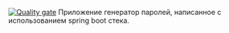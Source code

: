 [![Quality gate](https://sonarcloud.io/api/project_badges/quality_gate?project=ed1skrad_BsuirJava)](https://sonarcloud.io/summary/new_code?id=ed1skrad_BsuirJava)
Приложение генератор паролей, написанное с использованием spring boot стека. 
